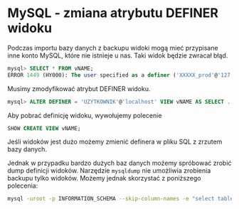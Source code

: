 MySQL - zmiana atrybutu DEFINER widoku
======================================

Podczas importu bazy danych z backupu widoki mogą mieć przypisane inne konto MySQL, które nie istnieje u nas. Taki widok będzie zwracał błąd.
``` sql
mysql> SELECT * FROM vNAME;
ERROR 1449 (HY000): The user specified as a definer ('XXXXX_prod'@'127.0.0.1') does not exist
```

Musimy zmodyfikować atrybut DEFINER widoku.
``` sql
mysql> ALTER DEFINER = 'UZYTKOWNIK'@'localhost' VIEW vNAME AS SELECT .......;
```

Aby pobrać definicję widoku, wywołujemy polecenie
``` sql
SHOW CREATE VIEW vNAME;
```

Jeśli widoków jest dużo możemy zmienić definera w pliku SQL z zrzutem bazy danych.

Jednak w przypadku bardzo dużych baz danych możemy spróbować zrobić dump definicji widoków.
Narzędzie `mysqldump` nie umożliwia zrobienia backupu tylko widoków. Możemy jednak skorzystać z poniższego polecenia:
``` bash
mysql -uroot -p INFORMATION_SCHEMA --skip-column-names -e "select table_name from tables where table_type = 'VIEW' and table_schema = 'BAZA_DANYCH'" | xargs mysqldump -u root -p BAZA_DANYCH > views.sql
```

